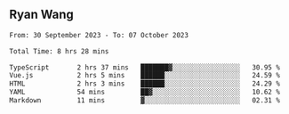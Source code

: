 ## Ryan Wang

<!--START_SECTION:waka-->

```txt
From: 30 September 2023 - To: 07 October 2023

Total Time: 8 hrs 28 mins

TypeScript       2 hrs 37 mins   ███████▓░░░░░░░░░░░░░░░░░   30.95 %
Vue.js           2 hrs 5 mins    ██████░░░░░░░░░░░░░░░░░░░   24.59 %
HTML             2 hrs 3 mins    ██████░░░░░░░░░░░░░░░░░░░   24.29 %
YAML             54 mins         ██▓░░░░░░░░░░░░░░░░░░░░░░   10.62 %
Markdown         11 mins         ▓░░░░░░░░░░░░░░░░░░░░░░░░   02.31 %
```

<!--END_SECTION:waka-->
